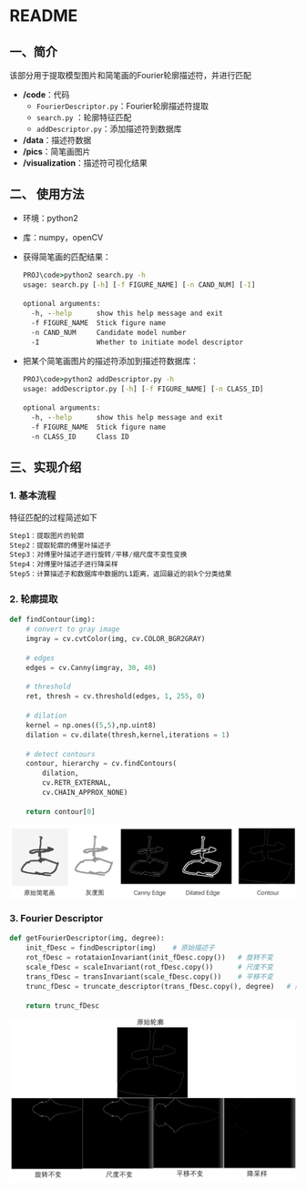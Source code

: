 # README

## 一、简介

该部分用于提取模型图片和简笔画的Fourier轮廓描述符，并进行匹配

- **/code**：代码
  - `FourierDescriptor.py`：Fourier轮廓描述符提取
  - `search.py` ：轮廓特征匹配
  - `addDescriptor.py`：添加描述符到数据库
- **/data**：描述符数据
- **/pics**：简笔画图片
- **/visualization**：描述符可视化结果

## 二、 使用方法

- 环境：python2

- 库：numpy，openCV

- 获得简笔画的匹配结果：

  ```cmd
  PROJ\code>python2 search.py -h
  usage: search.py [-h] [-f FIGURE_NAME] [-n CAND_NUM] [-I]
  
  optional arguments:
    -h, --help      show this help message and exit
    -f FIGURE_NAME  Stick figure name
    -n CAND_NUM     Candidate model number
    -I              Whether to initiate model descriptor
  ```

- 把某个简笔画图片的描述符添加到描述符数据库：

  ```cmd
  PROJ\code>python2 addDescriptor.py -h
  usage: addDescriptor.py [-h] [-f FIGURE_NAME] [-n CLASS_ID]
  
  optional arguments:
    -h, --help      show this help message and exit
    -f FIGURE_NAME  Stick figure name
    -n CLASS_ID     Class ID
  ```

  

## 三、实现介绍

### 1. 基本流程

特征匹配的过程简述如下

```python
Step1：提取图片的轮廓
Step2：提取轮廓的傅里叶描述子
Step3：对傅里叶描述子进行旋转/平移/缩尺度不变性变换
Step4：对傅里叶描述子进行降采样
Step5：计算描述子和数据库中数据的L1距离，返回最近的前k个分类结果
```

### 2. 轮廓提取

```python
def findContour(img):
    # convert to gray image
    imgray = cv.cvtColor(img, cv.COLOR_BGR2GRAY)    

    # edges
    edges = cv.Canny(imgray, 30, 40)

    # threshold
    ret, thresh = cv.threshold(edges, 1, 255, 0)
    
    # dilation    
    kernel = np.ones((5,5),np.uint8)  
    dilation = cv.dilate(thresh,kernel,iterations = 1)

    # detect contours
    contour, hierarchy = cv.findContours(
        dilation,
        cv.RETR_EXTERNAL,
        cv.CHAIN_APPROX_NONE)

    return contour[0]
```

![](img/1.png)

### 3. Fourier Descriptor

```python
def getFourierDescriptor(img, degree):
    init_fDesc = findDescriptor(img)	# 原始描述子
    rot_fDesc = rotataionInvariant(init_fDesc.copy())	# 旋转不变
    scale_fDesc = scaleInvariant(rot_fDesc.copy())		# 尺度不变
    trans_fDesc = transInvariant(scale_fDesc.copy())	# 平移不变
    trunc_fDesc = truncate_descriptor(trans_fDesc.copy(), degree)	# 降采样

    return trunc_fDesc
```

![](img/2.png)

